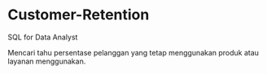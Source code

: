 # Customer-Retention
SQL for Data Analyst

Mencari tahu persentase pelanggan yang tetap menggunakan produk atau layanan menggunakan.
